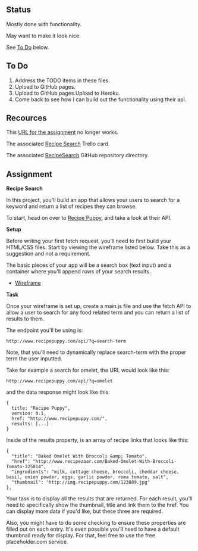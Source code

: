 ## Status

Mostly done with functionality.

May want to make it look nice.

See [To Do](https://github.com/JamieBort/LearningDirectory/tree/master/JavaScript/Courses/TheIronYardAssignments/RecipeSearch#to-do) below.

## To Do

1. Address the TODO items in these files.
2. Upload to GitHub pages.
3. Upload to GitHub pages.Upload to Heroku.
4. Come back to see how I can build out the functionality using their api.

## Recources

This [URL for the  assignment](https://newline.theironyard.com/cohorts/15/courses/9/projects/73) no longer works.

The associated [Recipe Search](https://trello.com/c/gp44nJAM/966-recipe-search?menu=filter&filter=label:Home) Trello card.

The associated [RecipeSearch](https://github.com/JamieBort/LearningDirectory/tree/master/JavaScript/Courses/TheIronYardAssignments/RecipeSearch) GitHub repository directory.

## Assignment

**Recipe Search**

In this project, you'll build an app that allows your users to search for a keyword and return a list of recipes they can browse.

To start, head on over to [Recipe Puppy](http://www.recipepuppy.com/about/api/), and take a look at their API.

**Setup**

Before writing your first fetch request, you'll need to first build your HTML/CSS files. Start by viewing the wireframe listed below. Take this as a suggestion and not a requirement.

The basic pieces of your app will be a search box (text input) and a container where you'll append rows of your search results.

* [Wireframe](https://tiy-learn-content.s3.amazonaws.com/13565bd1-wireframe.png)

**Task**

Once your wireframe is set up, create a main.js file and use the fetch API to allow a user to search for any food related term and you can return a list of results to them.

The endpoint you'll be using is:
```
http://www.recipepuppy.com/api/?q=search-term
```
Note, that you'll need to dynamically replace search-term with the proper term the user inputted.

Take for example a search for omelet, the URL would look like this:
```
http://www.recipepuppy.com/api/?q=omelet
```
and the data response might look like this:

```
{
  title: "Recipe Puppy",
  version: 0.1,
  href: "http://www.recipepuppy.com/",
  results: [...]
}
```

Inside of the results property, is an array of recipe links that looks like this:
```
{
  "title": "Baked Omelet With Broccoli &amp; Tomato",
  "href": "http://www.recipezaar.com/Baked-Omelet-With-Broccoli-Tomato-325014",
  "ingredients": "milk, cottage cheese, broccoli, cheddar cheese, basil, onion powder, eggs, garlic powder, roma tomato, salt",
  "thumbnail": "http://img.recipepuppy.com/123889.jpg"
},
```
Your task is to display all the results that are returned. For each result, you'll need to specifically show the thumbnail, title and link them to the href. You can display more data if you'd like, but these three are required.

Also, you might have to do some checking to ensure these properties are filled out on each entry. It's even possible you'll need to have a default thumbnail ready for display. For that, feel free to use the free placeholder.com service.
